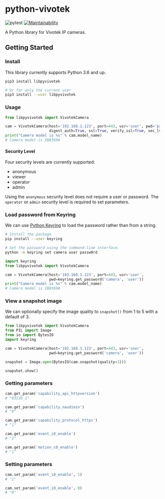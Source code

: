 # python-vivotek

![pytest](https://github.com/HarlemSquirrel/python-vivotek/workflows/pytest/badge.svg)
[![Maintainability](https://api.codeclimate.com/v1/badges/ebf35560283e051c52cd/maintainability)](https://codeclimate.com/github/HarlemSquirrel/python-vivotek/maintainability)

A Python library for Vivotek IP cameras.

## Getting Started

### Install

This library currently supports Python 3.6 and up.

```sh
pip3 install libpyvivotek

# Or for only the current user
pip3 install --user libpyvivotek
```

### Usage

```py
from libpyvivotek import VivotekCamera

cam = VivotekCamera(host='192.168.1.123', port=443, usr='user', pwd='passw0rd',
                    digest_auth=True, ssl=True, verify_ssl=True, sec_lvl='admin')
print("Camera model is %s" % cam.model_name)
# Camera model is IB8369A
```

#### Security Level

Four security levels are currently supported:
- anonymous
- viewer
- operator
- admin

Using the `anonymous` security level does not require a user or password. The `operator` or `admin` security level is required to set parameters.

### Load password from Keyring

We can use [Python Keyring](https://pypi.org/project/keyring/) to load the password rather than from a string.

```sh
# Install the package
pip install --user keyring

# Set the password using the command-line interface.
python -m keyring set camera user passw0rd
```

```py
import keyring
from libpyvivotek import VivotekCamera

cam = VivotekCamera(host='192.168.1.123', port=443, usr='user',
                    pwd=keyring.get_password('camera', 'user'))
print("Camera model is %s" % cam.model_name)
# Camera model is IB8369A
```

### View a snapshot image

We can optionally specify the image quality to `snapshot()` from 1 to 5 with a default of 3.

```py
from libpyvivotek import VivotekCamera
from PIL import Image
from io import BytesIO
import keyring

cam = VivotekCamera(host='192.168.1.123', port=443, usr='user',
                    pwd=keyring.get_password('camera', 'user'))

snapshot = Image.open(BytesIO(cam.snapshot(quality=3)))

snapshot.show()
```

### Getting parameters

```py
cam.get_param('capability_api_httpversion')
# "0311b_1"

cam.get_param('capability_naudioin')
# "0"

cam.get_param('capability_protocol_https')
# "1"

cam.get_param('event_i0_enable')
# "1"

cam.get_param('motion_c0_enable')
# "1"
```

### Setting parameters

```py
cam.set_param('event_i0_enable', 1)
# "1"

cam.set_param('event_i0_enable', 0)
# "0"
```

